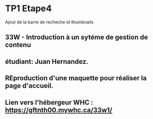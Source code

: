 
# TP1 Etape4
Ajout de la barre de recheche et thumbnails
## 33W  - Introduction à un sytéme de gestion de contenu
## étudiant: Juan Hernandez.
## REproduction d'une maquette pour réaliser la page d'accueil.
## Lien vers l'hébergeur WHC :  https://gftnth00.mywhc.ca/33w1/

